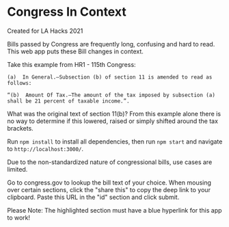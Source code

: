 # Congress In Context
Created for LA Hacks 2021

Bills passed by Congress are frequently long, confusing and hard to read. This web app puts these Bill changes in context.

Take this example from HR1 - 115th Congress:
```
(a)  In General.—Subsection (b) of section 11 is amended to read as follows:

“(b)  Amount Of Tax.—The amount of the tax imposed by subsection (a) shall be 21 percent of taxable income.”.
```
What was the original text of section 11(b)? From this example alone there is no way to determine if this lowered, raised or simply shifted around the tax brackets.

Run `npm install` to install all dependencies, then run `npm start` and navigate to `http://localhost:3000/`.

Due to the non-standardized nature of congressional bills, use cases are limited.

Go to congress.gov to lookup the bill text of your choice. When mousing over certain sections, click the "share this" to copy the deep link to your clipboard. Paste this URL in the "id" section and click submit.

Please Note: The highlighted section must have a blue hyperlink for this app to work!
